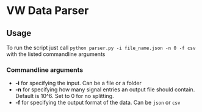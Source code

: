 # VW Data Parser

## Usage

To run the script just call `python parser.py -i file_name.json -n 0 -f csv` with the listed commandline arguments

### Commandline arguments

- **-i** for specifying the input. Can be a file or a folder
- **-n** for specifying how many signal entries an output file should contain. Default is 10^6. Set to 0 for no splitting.
- **-f** for specifying the output format of the data. Can be `json` or `csv`

